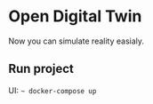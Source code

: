 # Open Digital Twin
Now you can simulate reality easialy.

## Run project

UI: 
  `~ docker-compose up`
